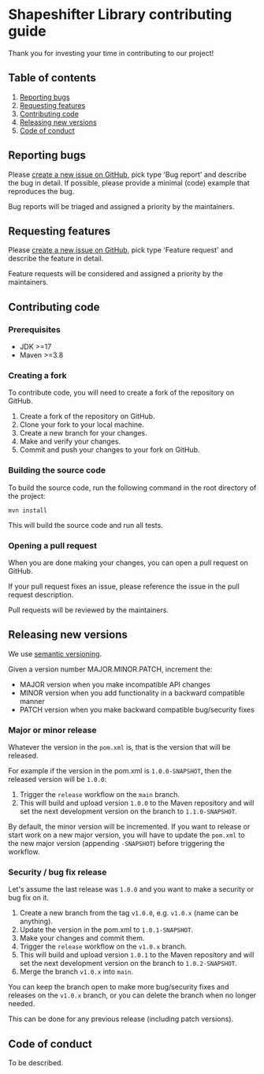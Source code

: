 # Shapeshifter Library contributing guide

Thank you for investing your time in contributing to our project!

## Table of contents
1. [Reporting bugs](#reporting-bugs)
2. [Requesting features](#requesting-features)
3. [Contributing code](#contributing-code)
4. [Releasing new versions](#releasing-new-versions)
5. [Code of conduct](#code-of-conduct)

## Reporting bugs

Please [create a new issue on GitHub](https://github.com/shapeshifter/shapeshifter-library/issues), pick type 'Bug report' and describe the bug in detail.
If possible, please provide a minimal (code) example that reproduces the bug.

Bug reports will be triaged and assigned a priority by the maintainers.

## Requesting features

Please [create a new issue on GitHub](https://github.com/shapeshifter/shapeshifter-library/issues), pick type 'Feature request' and describe the feature in detail.

Feature requests will be considered and assigned a priority by the maintainers.

## Contributing code

### Prerequisites
- JDK >=17
- Maven >=3.8

### Creating a fork
To contribute code, you will need to create a fork of the repository on GitHub.

1. Create a fork of the repository on GitHub.
2. Clone your fork to your local machine.
3. Create a new branch for your changes.
4. Make and verify your changes.
5. Commit and push your changes to your fork on GitHub.

### Building the source code
To build the source code, run the following command in the root directory of the project:
```shell
mvn install
```
This will build the source code and run all tests.

### Opening a pull request
When you are done making your changes, you can open a pull request on GitHub.

If your pull request fixes an issue, please reference the issue in the pull request description.

Pull requests will be reviewed by the maintainers.

## Releasing new versions

We use [semantic versioning](https://semver.org).

Given a version number MAJOR.MINOR.PATCH, increment the:
 - MAJOR version when you make incompatible API changes
 - MINOR version when you add functionality in a backward compatible manner
 - PATCH version when you make backward compatible bug/security fixes

### Major or minor release
Whatever the version in the `pom.xml` is, that is the version that will be released.

For example if the version in the pom.xml is `1.0.0-SNAPSHOT`, then the released version will be `1.0.0`:
1. Trigger the `release` workflow on the `main` branch.
2. This will build and upload version `1.0.0` to the Maven repository and will set the next development version on the branch to `1.1.0-SNAPSHOT`.

By default, the minor version will be incremented. If you want to release or start work on a new major version, you will have to update the `pom.xml` to the new major version (appending `-SNAPSHOT`) before triggering the workflow.

### Security / bug fix release
Let's assume the last release was `1.0.0` and you want to make a security or bug fix on it.

1. Create a new branch from the tag `v1.0.0`, e.g. `v1.0.x` (name can be anything).
2. Update the version in the pom.xml to `1.0.1-SNAPSHOT`.
3. Make your changes and commit them.
4. Trigger the `release` workflow on the `v1.0.x` branch.
5. This will build and upload version `1.0.1` to the Maven repository and will set the next development version on the branch to `1.0.2-SNAPSHOT`.
6. Merge the branch `v1.0.x` into `main`.

You can keep the branch open to make more bug/security fixes and releases on the `v1.0.x` branch, or you can delete the branch when no longer needed.

This can be done for any previous release (including patch versions).

## Code of conduct

To be described.